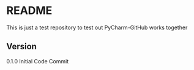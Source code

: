 # README #

This is just a test repository to test out PyCharm-GitHub works together

## Version

0.1.0 Initial Code Commit
